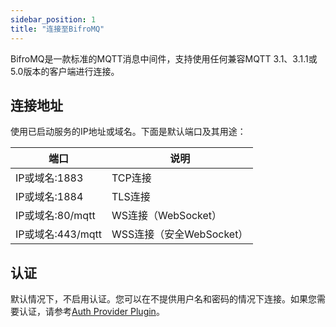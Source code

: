 ```yaml
---
sidebar_position: 1
title: "连接至BifroMQ"
---
```


BifroMQ是一款标准的MQTT消息中间件，支持使用任何兼容MQTT 3.1、3.1.1或5.0版本的客户端进行连接。

## 连接地址
使用已启动服务的IP地址或域名。下面是默认端口及其用途：

| 端口                     | 说明           |
|-------------------------|----------------|
| IP或域名:1883           | TCP连接        |
| IP或域名:1884           | TLS连接        |
| IP或域名:80/mqtt        | WS连接（WebSocket）|
| IP或域名:443/mqtt       | WSS连接（安全WebSocket）|

## 认证

默认情况下，不启用认证。您可以在不提供用户名和密码的情况下连接。如果您需要认证，请参考[Auth Provider Plugin](../../06_plugin/1_auth_provider.md)。
